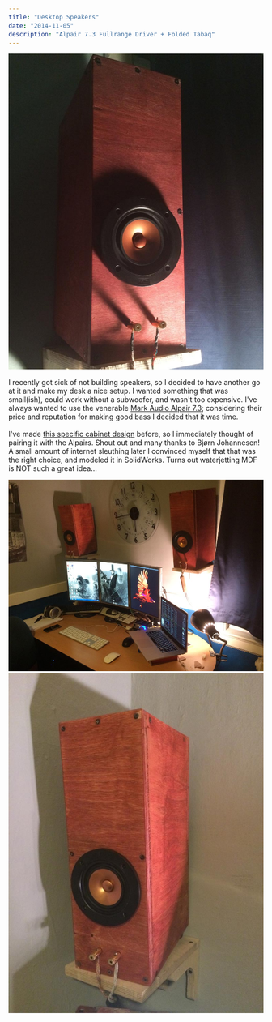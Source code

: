 ```yaml
---
title: "Desktop Speakers"
date: "2014-11-05"
description: "Alpair 7.3 Fullrange Driver + Folded Tabaq"
---
```


<img class='shadow' src='/assets/desktop3.jpg'>
<p class='full-width down-1'>I recently got sick of not building speakers, so I decided to have another go at it and make my desk a nice setup. I wanted something that was small(ish), could work without a subwoofer, and wasn't too expensive. I've always wanted to use the venerable <a class='blue' target='_blank' href='https://www.madisoundspeakerstore.com/approx-4-fullrange/markaudio-alpair-7a-gold-cone-4-full-range/'>Mark Audio Alpair 7.3</a>; considering their price and reputation for making good bass I decided that it was time. <br><br> I've made <a class='blue' target='_blank' href='http://www.coolcat.dk/bjoern/TABAQ%20BOX%20Cabinet%20build.pdf'>this specific cabinet design</a> before, so I immediately thought of pairing it with the Alpairs. Shout out and many thanks to Bjørn Johannesen! A small amount of internet sleuthing later I convinced myself that that was the right choice, and modeled it in SolidWorks. Turns out waterjetting MDF is NOT such a great idea...</p>
<img class='down-1 shadow' src='/assets/desktop1.jpg'>
<img class='full-width shadow' src='/assets/desktop2.jpg'>
